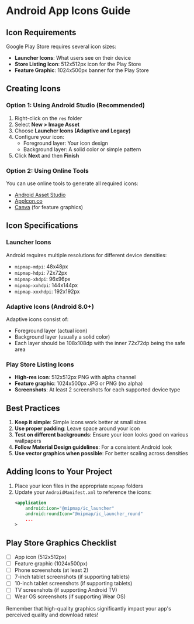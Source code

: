 # Android App Icons Guide

## Icon Requirements

Google Play Store requires several icon sizes:
- **Launcher Icons**: What users see on their device
- **Store Listing Icon**: 512x512px icon for the Play Store
- **Feature Graphic**: 1024x500px banner for the Play Store

## Creating Icons

### Option 1: Using Android Studio (Recommended)

1. Right-click on the `res` folder
2. Select **New > Image Asset**
3. Choose **Launcher Icons (Adaptive and Legacy)**
4. Configure your icon:
   - Foreground layer: Your icon design
   - Background layer: A solid color or simple pattern
5. Click **Next** and then **Finish**

### Option 2: Using Online Tools

You can use online tools to generate all required icons:
- [Android Asset Studio](https://romannurik.github.io/AndroidAssetStudio/index.html)
- [AppIcon.co](https://appicon.co/)
- [Canva](https://www.canva.com/) (for feature graphics)

## Icon Specifications

### Launcher Icons
Android requires multiple resolutions for different device densities:
- `mipmap-mdpi`: 48x48px
- `mipmap-hdpi`: 72x72px
- `mipmap-xhdpi`: 96x96px
- `mipmap-xxhdpi`: 144x144px
- `mipmap-xxxhdpi`: 192x192px

### Adaptive Icons (Android 8.0+)
Adaptive icons consist of:
- Foreground layer (actual icon)
- Background layer (usually a solid color)
- Each layer should be 108x108dp with the inner 72x72dp being the safe area

### Play Store Listing Icons
- **High-res icon**: 512x512px PNG with alpha channel
- **Feature graphic**: 1024x500px JPG or PNG (no alpha)
- **Screenshots**: At least 2 screenshots for each supported device type

## Best Practices

1. **Keep it simple**: Simple icons work better at small sizes
2. **Use proper padding**: Leave space around your icon
3. **Test on different backgrounds**: Ensure your icon looks good on various wallpapers
4. **Follow Material Design guidelines**: For a consistent Android look
5. **Use vector graphics when possible**: For better scaling across densities

## Adding Icons to Your Project

1. Place your icon files in the appropriate `mipmap` folders
2. Update your `AndroidManifest.xml` to reference the icons:
   ```xml
   <application
       android:icon="@mipmap/ic_launcher"
       android:roundIcon="@mipmap/ic_launcher_round"
       ...
   >
   ```

## Play Store Graphics Checklist

- [ ] App icon (512x512px)
- [ ] Feature graphic (1024x500px)
- [ ] Phone screenshots (at least 2)
- [ ] 7-inch tablet screenshots (if supporting tablets)
- [ ] 10-inch tablet screenshots (if supporting tablets)
- [ ] TV screenshots (if supporting Android TV)
- [ ] Wear OS screenshots (if supporting Wear OS)

Remember that high-quality graphics significantly impact your app's perceived quality and download rates!